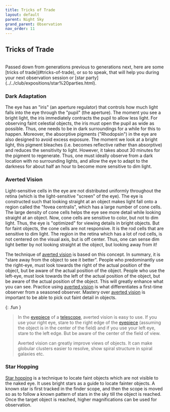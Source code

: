 ```yaml
---
title: Tricks of Trade
layout: default
parent: Night Sky
grand_parent: Observation
nav_order: 11
---
```


## Tricks of Trade

<br />
Passed down from generations previous to generations next, here are some [tricks of trade](#tricks-of-trade), or so to speak, that will help you during your next observation session or [star party](../../club/expositions/star%20parties.html).

### Dark Adaptation

The eye has an "iris" (an aperture regulator) that controls how much light falls into the eye through the "pupil" (the aperture). The moment you see a bright light, the iris immediately contracts the pupil to allow less light. For observing faint celestial objects, the iris must open the pupil as wide as possible. Thus, one needs to be in dark surroundings for a while for this to happen. Moreover, the absorptive pigments ("Rhodopsin") in the eye are also designed to avoid excess exposure. The moment we look at a bright light, this pigment bleaches (i.e. becomes reflective rather than absorptive) and reduces the sensitivity to light. However, it takes about 30 minutes for the pigment to regenerate. Thus, one must ideally observe from a dark location with no surrounding lights, and allow the eye to adapt to the darkness for about half an hour to become more sensitive to dim light.

### Averted Vision

Light-sensitive cells in the eye are not distributed uniformly throughout the retina (which is the light-sensitive "screen" of the eye). The eye is constructed such that looking straight at an object makes light fall onto a region called the "fovea centralis", which has a large number of cone cells. The large density of cone cells helps the eye see more detail while looking straight at an object. Now, cone cells are sensitive to color, but not to dim light. Thus, the eye is "optimized" for viewing details in bright objects. But for faint objects, the cone cells are not responsive. It is the rod cells that are sensitive to dim light. The region in the retina which has a lot of rod cells, is not centered on the visual axis, but is off center. Thus, one can sense dim light better by not looking straight at the object, but looking away from it!

The technique of [averted vision](#averted-vision) is based on this concept. In summary, it is "stare away from the object to see it better". People who predominantly use the right-eye, must look towards the right of the actual position of the object, but be aware of the actual position of the object. People who use the left-eye, must look towards the left of the actual position of the object, but be aware of the actual position of the object. This will greatly enhance what you can see. Practice using [averted vision](#averted-vision) is what differentiates a first-time observer from a seasoned observer. Mastery over [averted vision](#averted-vision) is important to be able to pick out faint detail in objects.

{: .fun }

> In the [eyepiece](../instruments/eyepieces.md) of a [telescope](../instruments/telescopes.md), averted vision is easy to use. If you use your right eye, stare to the right edge of the [eyepiece](../instruments/eyepieces.md) (assuming the object is in the center of the field) and if you use your left eye, stare to the left edge. But be aware of the center of the field of view.
>
> Averted vision can greatly improve views of objects. It can make globular clusters easier to resolve, show spiral structure in spiral galaxies etc.

### Star Hopping

[Star hopping](./star%20hopping.html) is a technique to locate faint objects which are not visible to the naked eye. It uses bright stars as a guide to locate fainter objects. A known star is first tracked in the finder scope, and then the scope is moved so as to follow a known pattern of stars in the sky till the object is reached. Once the target object is reached, higher magnifications can be used for observation.
